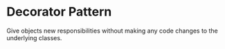 # Decorator Pattern
Give objects new responsibilities without making any code changes to the underlying classes. 
